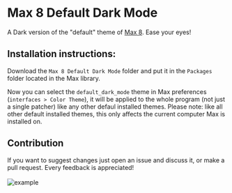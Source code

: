 # Max 8 Default Dark Mode
A Dark version of the "default" theme of [Max 8](http://cycling74.com/products/max/). Ease your eyes!

## Installation instructions:

Download the `Max 8 Default Dark Mode` folder and put it in the `Packages` folder located in the Max library.

Now you can select the `default_dark_mode` theme in Max preferences (`interfaces > Color Theme`), it will be applied to the whole program (not just a single patcher) like any other defaul installed themes. Please note: like all other default installed themes, this only affects the current computer Max is installed on.  

## Contribution

If you want to suggest changes just open an issue and discuss it, or make a pull request. Every feedback is appreciated!
\
\
![example](https://user-images.githubusercontent.com/38999587/115965388-59934d00-a529-11eb-9719-7f99118a9d8f.jpg)
